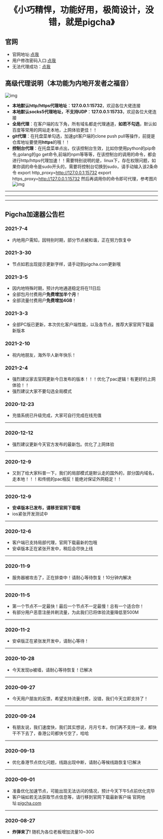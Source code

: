 <h1 align="center">《小巧精悍，功能好用，极简设计，没错，就是pigcha》</h1>

## 官网
- 官网地址:[点我](http://pigcha.com)
- 用户修改密码入口:[点我](http://pigcha.com/changepsw)
- 无法代理成功：[点我](http://pigcha.com/help)

## 高级代理说明（本功能为内地开发者之福音）
![img](https://cdn.processon.com/5ffd440d1e0853437c3e1ad1)
- **本地默认http/https代理地址**：**127.0.0.1:15732**，欢迎各位大佬连接
- **本地默认socks5代理地址，不支持UDP**：**127.0.0.1:15733**，欢迎各位大佬连接
- **全局代理**：在客户端的左下角，所有域名都走代理通道，**如若不勾选**，默认如百度等常用的网站走本地，上网体验更佳！！
- **git代理**：在托盘菜单勾选，加速git客户端的clone push pull等操作，前提是仓库地址要使用**https**的哦！！
- **控制台代理**：在托盘菜单点出，仅该控制台生效，比如你使用python的pip命令,golang的go get命令,前端的npm等等等，在该控制台的调用的命令，都会进行http/https代理加速！！需要特别说明的是，linux下，存在权限问题，如果你调的命令是sudo开头的，需要将控制台切换到sudo，请手动输入该2条命令  export http_proxy=http://127.0.0.1:15732  export https_proxy=http://127.0.0.1:15732
然后再调用你的命令即可代理，参考图片
![img](https://cdn.processon.com/6020cc58e401fd48f2938109)

***
***
***
## Pigcha加速器公告栏
### **2021-7-4**
- 内地用户需知，因特别时期，部分节点被和谐，正在努力恢复中


### **2021-3-30**
- 节点如若出现提示更新字样，请手动到pigcha.com更新哦

### **2021-3-5**
- 因内地特殊时期，预计内地通道稳定将在11日后
- 全部包月付费用户**免费增加半个月**！
- 全部流量付费用户**免费增加4GB**！

### **2021-3-3**
- 全部PC版已更新，本次优化客户端性能，以及各节点，推荐大家官网下载最新版本

### **2021-2-10**
- 祝内地朋友，海外华人新年快乐！

### **2021-2-4**
- 强烈建议家去官网更新今日发布的版本！！！优化了pac逻辑！有更好的上网体验！！
- 强烈建议大家不要勾选全局模式

### **2020-12-23**
- 充值系统已升级完成，大家可自行完成在线充值
***
### **2020-12-12**
- 强烈建议更新今天官方发布的最新包。优化了上网体验
***
### **2020-12-9**
- 又到了给大家科普一下，我们的局部模式是默认走的国外的，部分国内域名，走本地！！！和传统的pac相反！能绝对保证外网稳定！！
***
### **2020-12-9**
- **安卓版本已发布，请移至官网下载哦**
- ios紧张开发测试中
***
### **2020-12-6**
- 客户端已支持局部代理，官网下载最新的包哦
- 安卓版本正在紧张开发中，稍后会尽快上线
***
### **2020-11-9**
- 服务器被攻击了，正在排查中！请耐心等待恢复！10分钟内解决
***
### **2020-11-5**
- 第一个节点不一定最快！最后一个节点不一定最慢！总有一个适合你！
- 有部分用户恶意注册并刷流量，为此我们已将体验流量降低至500M
***
### **2020-11-2**
- 安卓版正在紧张发开发中，请耐心等待！
***
### **2020-10-28**
- 今天发现ip被墙，请耐心等待恢复！已解决
***
### **2020-09-27**
- 今天用户朋友的反馈，希望支持流量付费，没错，我们今天立即支持了！
***
### **2020-09-24**
- 有朋友说，我们速度快，我们其实想说，月月亏本，你们再不支持一波，都快干不下去了，香港公司都快亏空了，哈哈
***
### **2020-09-13**
- 优化香港节点优化问题，线路出现中断，请耐心等候线路恢复!已解决
***
### **2020-09-01**
- 准备优化加速节点，可能出现无法访问的情况，预计今天下午5点前优化完毕
- 客户端如若无法获取节点信息等，请行移到官网下载最新客户端 官网地址:[pigcha.com](http://pigcha.com)
***
### **2020-08-27**
- **炸弹来了!** 随机为各位老板增加流量10~30G
